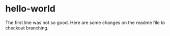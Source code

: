 # hello-world
The first line was not so good.
Here are some changes on the readme file to checkout branching.
